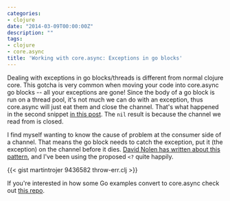 ```yaml
---
categories:
- clojure
date: "2014-03-09T00:00:00Z"
description: ""
tags:
- clojure
- core.async
title: 'Working with core.async: Exceptions in go blocks'
---
```


Dealing with exceptions in go blocks/threads is different from normal clojure core. This gotcha is very common when moving your code into core.async go blocks -- all your exceptions are gone! Since the body of a go block is run on a thread pool, it's not much we can do with an exception, thus core.async will just eat them and close the channel. That's what happened in the second snippet [in this post](http://martintrojer.github.io/clojure/2014/03/09/working-with-coreasync-chaining-go-blocks/). The `nil` result is because the channel we read from is closed.

<!--more-->

I find myself wanting to know the cause of problem at the consumer side of a channel. That means the go block needs to catch the exception, put it (the exception) on the channel before it dies. [David Nolen has written about this pattern](http://swannodette.github.io/2013/08/31/asynchronous-error-handling/), and I've been using the proposed `<?` quite happily.

{{< gist martintrojer 9436582 throw-err.clj >}}

If you're interested in how some Go examples convert to core.async check out [this repo](https://github.com/martintrojer/go-tutorials-core-async).
